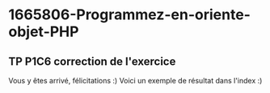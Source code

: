 # 1665806-Programmez-en-oriente-objet-PHP

## TP P1C6 correction de l'exercice

Vous y êtes arrivé, félicitations :)
Voici un exemple de résultat dans l'index :)
